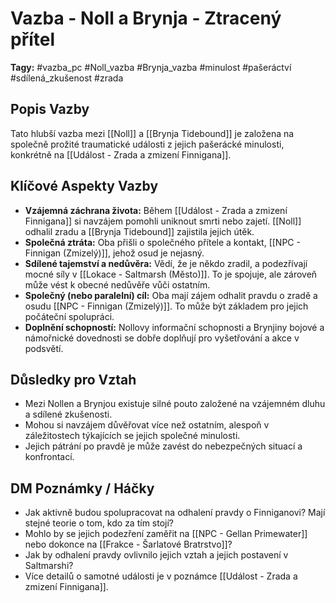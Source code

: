 # Vazba - Noll a Brynja - Ztracený přítel

**Tagy:** #vazba_pc #Noll_vazba #Brynja_vazba #minulost #pašeráctví #sdílená_zkušenost #zrada

## Popis Vazby
Tato hlubší vazba mezi [[Noll]] a [[Brynja Tidebound]] je založena na společně prožité traumatické události z jejich pašerácké minulosti, konkrétně na [[Událost - Zrada a zmizení Finnigana]].

## Klíčové Aspekty Vazby
*   **Vzájemná záchrana života:** Během [[Událost - Zrada a zmizení Finnigana]] si navzájem pomohli uniknout smrti nebo zajetí. [[Noll]] odhalil zradu a [[Brynja Tidebound]] zajistila jejich útěk.
*   **Společná ztráta:** Oba přišli o společného přítele a kontakt, [[NPC - Finnigan (Zmizelý)]], jehož osud je nejasný.
*   **Sdílené tajemství a nedůvěra:** Vědí, že je někdo zradil, a podezřívají mocné síly v [[Lokace - Saltmarsh (Město)]]. To je spojuje, ale zároveň může vést k obecné nedůvěře vůči ostatním.
*   **Společný (nebo paralelní) cíl:** Oba mají zájem odhalit pravdu o zradě a osudu [[NPC - Finnigan (Zmizelý)]]. To může být základem pro jejich počáteční spolupráci.
*   **Doplnění schopností:** Nollovy informační schopnosti a Brynjiny bojové a námořnické dovednosti se dobře doplňují pro vyšetřování a akce v podsvětí.

## Důsledky pro Vztah
*   Mezi Nollen a Brynjou existuje silné pouto založené na vzájemném dluhu a sdílené zkušenosti.
*   Mohou si navzájem důvěřovat více než ostatním, alespoň v záležitostech týkajících se jejich společné minulosti.
*   Jejich pátrání po pravdě je může zavést do nebezpečných situací a konfrontací.

## DM Poznámky / Háčky
*   Jak aktivně budou spolupracovat na odhalení pravdy o Finniganovi? Mají stejné teorie o tom, kdo za tím stojí?
*   Mohlo by se jejich podezření zaměřit na [[NPC - Gellan Primewater]] nebo dokonce na [[Frakce - Šarlatové Bratrstvo]]?
*   Jak by odhalení pravdy ovlivnilo jejich vztah a jejich postavení v Saltmarshi?
*   Více detailů o samotné události je v poznámce [[Událost - Zrada a zmizení Finnigana]].